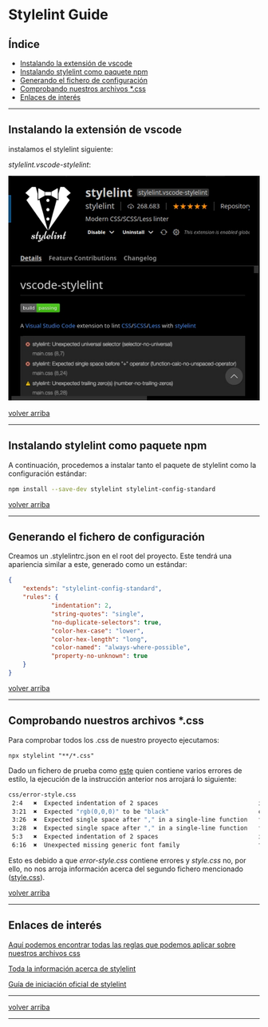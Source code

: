 # Stylelint Guide

<a name= "indice"></a>
## **Índice**
* [Instalando la extensión de vscode](#id0)
* [Instalando stylelint como paquete npm](#id1)
* [Generando el fichero de configuración](#id2)
* [Comprobando nuestros archivos *.css](#id3)
* [Enlaces de interés](#id4)

---

<a name="id0"></a>

## Instalando la extensión de vscode
instalamos el stylelint siguiente:

*stylelint.vscode-stylelint*:

![stylelint-vscode](img/stylelint-vscode.jpg)


[volver arriba](#indice)

----

<a name="id1"></a>

## Instalando stylelint como paquete npm

A continuación, procedemos a instalar tanto el paquete de stylelint como la configuración estándar:

```bash
npm install --save-dev stylelint stylelint-config-standard
```

[volver arriba](#indice)

---

<a name="id2"></a>

## Generando el fichero de configuración

Creamos un .stylelintrc.json en el root del proyecto. Este tendrá una apariencia similar a este, generado como un estándar:

```json
{
	"extends": "stylelint-config-standard",
	"rules": {
			"indentation": 2,
			"string-quotes": "single",
			"no-duplicate-selectors": true,
			"color-hex-case": "lower",
			"color-hex-length": "long",
			"color-named": "always-where-possible",
			"property-no-unknown": true
	}
}
```

[volver arriba](#indice)

----

<a name="id3"></a>

## Comprobando nuestros archivos *.css

Para comprobar todos los .css de nuestro proyecto ejecutamos:

```
npx stylelint "**/*.css"
```

Dado un fichero de prueba como [este](css/error-style.css) quien contiene varios errores de estilo, la ejecución de la instrucción anterior nos arrojará lo siguiente:

```bash
css/error-style.css
 2:4   ✖  Expected indentation of 2 spaces                            indentation                                  
 3:21  ✖  Expected "rgb(0,0,0)" to be "black"                         color-named                                  
 3:26  ✖  Expected single space after "," in a single-line function   function-comma-space-after                   
 3:28  ✖  Expected single space after "," in a single-line function   function-comma-space-after                   
 5:3   ✖  Expected indentation of 2 spaces                            indentation                                  
 6:16  ✖  Unexpected missing generic font family                      font-family-no-missing-generic-family-keyword

```

Esto es debido a que *error-style.css* contiene errores y *style.css* no, por ello, no nos arroja información acerca del segundo fichero mencionado ([style.css](css/style.css)).


[volver arriba](#indice)

----

<a name="id4"></a>

## Enlaces de interés

[Aquí podemos encontrar todas las reglas que podemos aplicar sobre nuestros archivos css](https://stylelint.io/user-guide/rules/list)

[Toda la información acerca de stylelint](https://stylelint.io/)

[Guía de iniciación oficial de stylelint](https://stylelint.io/user-guide/get-started)

---

[volver arriba](#indice)

---